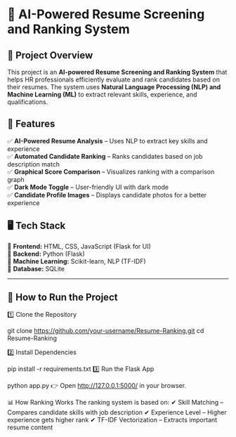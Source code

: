 # 📝 AI-Powered Resume Screening and Ranking System  

## 🚀 Project Overview  
This project is an **AI-powered Resume Screening and Ranking System** that helps HR professionals efficiently evaluate and rank candidates based on their resumes. The system uses **Natural Language Processing (NLP) and Machine Learning (ML)** to extract relevant skills, experience, and qualifications.

## 🎯 Features  
✅ **AI-Powered Resume Analysis** – Uses NLP to extract key skills and experience  
✅ **Automated Candidate Ranking** – Ranks candidates based on job description match  
✅ **Graphical Score Comparison** – Visualizes ranking with a comparison graph  
✅ **Dark Mode Toggle** – User-friendly UI with dark mode  
✅ **Candidate Profile Images** – Displays candidate photos for a better experience  

## 🖥️ Tech Stack  
🔹 **Frontend:** HTML, CSS, JavaScript (Flask for UI)  
🔹 **Backend:** Python (Flask)  
🔹 **Machine Learning:** Scikit-learn, NLP (TF-IDF)  
🔹 **Database:** SQLite  

---

## 📌 How to Run the Project  

1️⃣ Clone the Repository 

git clone https://github.com/your-username/Resume-Ranking.git
cd Resume-Ranking

2️⃣ Install Dependencies

pip install -r requirements.txt
3️⃣ Run the Flask App

python app.py
👉 Open http://127.0.0.1:5000/ in your browser.

📊 How Ranking Works
The ranking system is based on:
✔ Skill Matching – Compares candidate skills with job description
✔ Experience Level – Higher experience gets higher rank
✔ TF-IDF Vectorization – Extracts important resume content


